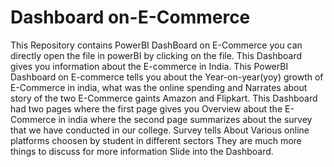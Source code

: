 # Dashboard on-E-Commerce
This Repository contains PowerBI DashBoard on E-Commerce you can directly open the file in powerBI by clicking on the file. This Dashboard gives you information about the E-commerce in India. This PowerBI Dashboard on E-commerce tells you about the Year-on-year(yoy) growth of E-Commerce in india, what was the online spending and Narrates about story of the two E-Commerce gaints Amazon and Flipkart. This Dashboard had two pages where the first page gives you Overview about the E-Commerce in india where the second page summarizes about the survey that we have conducted in our college.
Survey tells About Various online platforms choosen by student in different sectors 
They are much more things to discuss 
for more information Slide into the Dashboard.
